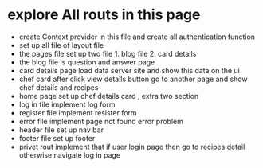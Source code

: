 # explore All routs in this page 
* create Context provider in this file and create all authentication function
* set up all file of layout file 
*  the pages file set up two file 1. blog file 2. card details
* the blog file is question and answer page 
* card details page load data server site and show this data on the ui 
* chef card after click view details button go to another page and show chef details and recipes 
* home page set up chef details card , extra two section 
* log in file implement log form 
* register file implement resister form 
* error file implement page not found error problem
* header file set up nav bar 
* footer file set up footer
* privet rout implement that if user login page then go to recipes detail otherwise navigate log in page
